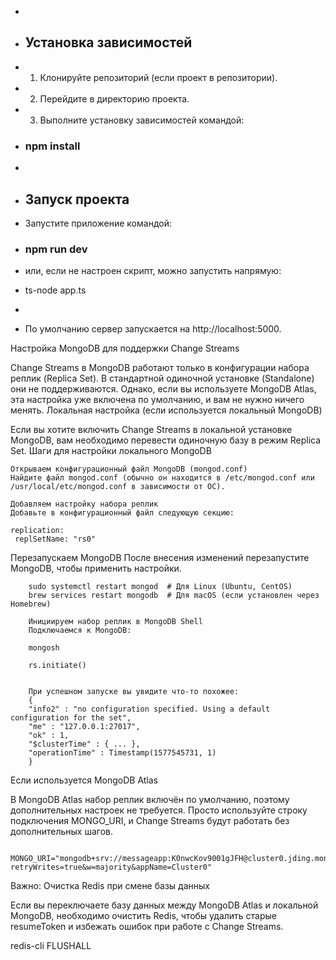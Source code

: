 -
- ## Установка зависимостей
- 1.  Клонируйте репозиторий (если проект в репозитории).
- 2.  Перейдите в директорию проекта.
- 3.  Выполните установку зависимостей командой:

- ### npm install
-
- ## Запуск проекта
- Запустите приложение командой:
- ### npm run dev
- или, если не настроен скрипт, можно запустить напрямую:
- ts-node app.ts
-
- По умолчанию сервер запускается на http://localhost:5000.

Настройка MongoDB для поддержки Change Streams

Change Streams в MongoDB работают только в конфигурации набора реплик (Replica Set). В стандартной одиночной установке (Standalone) они не поддерживаются. Однако, если вы используете MongoDB Atlas, эта настройка уже включена по умолчанию, и вам не нужно ничего менять.
Локальная настройка (если используется локальный MongoDB)

Если вы хотите включить Change Streams в локальной установке MongoDB, вам необходимо перевести одиночную базу в режим Replica Set.
Шаги для настройки локального MongoDB

    Открываем конфигурационный файл MongoDB (mongod.conf)
    Найдите файл mongod.conf (обычно он находится в /etc/mongod.conf или /usr/local/etc/mongod.conf в зависимости от ОС).

    Добавляем настройку набора реплик
    Добавьте в конфигурационный файл следующую секцию:

    replication:
     replSetName: "rs0"

Перезапускаем MongoDB
После внесения изменений перезапустите MongoDB, чтобы применить настройки.

        sudo systemctl restart mongod  # Для Linux (Ubuntu, CentOS)
        brew services restart mongodb  # Для macOS (если установлен через Homebrew)

        Инициируем набор реплик в MongoDB Shell
        Подключаемся к MongoDB:

        mongosh

        rs.initiate()


        При успешном запуске вы увидите что-то похожее:
        {
        "info2" : "no configuration specified. Using a default configuration for the set",
        "me" : "127.0.0.1:27017",
        "ok" : 1,
        "$clusterTime" : { ... },
        "operationTime" : Timestamp(1577545731, 1)
        }

Если используется MongoDB Atlas

В MongoDB Atlas набор реплик включён по умолчанию, поэтому дополнительных настроек не требуется. Просто используйте строку подключения MONGO_URI, и Change Streams будут работать без дополнительных шагов.

                MONGO_URI="mongodb+srv://messageapp:K0nwcKov9001gJFH@cluster0.jding.mongodb.net/?retryWrites=true&w=majority&appName=Cluster0"


Важно: Очистка Redis при смене базы данных

Если вы переключаете базу данных между MongoDB Atlas и локальной MongoDB, необходимо очистить Redis, чтобы удалить старые resumeToken и избежать ошибок при работе с Change Streams.

redis-cli FLUSHALL
